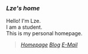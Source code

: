 ### *Lze's home*
Hello! I'm Lze.<br>
I am a student.<br>
This is my personal homepage.<br>
> [*Homepage*](https://lze.ink) [*Blog*](https://blog.lze.ink) [*E-Mail*](mailto:me@lze.ink) <br>

